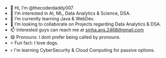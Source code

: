 - 👋 Hi, I’m @thecoderdaddy007
- 👀 I’m interested in AI, ML, Data Analytics & Science, DSA.
- 🌱 I’m currently learning Java & WebDev.
- 💞️ I’m looking to collaborate on Projects regarding Data Analytics & DSA.
- 📫 Interested guys can reach me at sinha.ans.2468@gmail.com
- 😄 Pronouns: I dont prefer being called by pronouns.
- ⚡ Fun fact: I love dogs.
- 💀 I'm learning CyberSecurity & Cloud Computing for passive options.
  

<!---
thecoderdaddy007/thecoderdaddy007 is a ✨ special ✨ repository because its `README.md` (this file) appears on your GitHub profile.
You can click the Preview link to take a look at your changes.
--->
